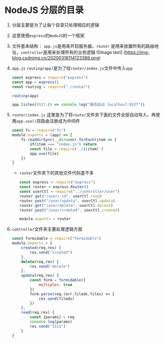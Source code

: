 # NodeJS 分层的目录
1. 分层主要是为了让每个目录只处理相应的逻辑
2. 这里使用`express`的`NodeJS`的一个框架
3. 文件基本结构： `app.js`是用来开启服务器，`router` 是用来放置所有的路由地址，`controller`是用来处理所有的业务逻辑
![Image text] (https://img-blog.csdnimg.cn/20200318114123388.png)
4. `app.js` `routing(app)`是为了给`router/index.js`文件中传入`app`
	```js
	const express = require("express")
	const app = express()
	const routing = require("./router")
	
	routing(app)
	
	app.listen(9527,() => console.log("服务启动 localhost:9527"))
	```
5. `router/index.js` 这里是为了将`router`文件夹下面的文件全部自动导入，再使用`app.use()`将路由注册成为中间件
	```js
	const fs = require("fs")
	module.exports = (app) => {
	    fs.readdirSync(__dirname).forEach(item => {
	        if(item === "index.js") return
	        const file = require(`./${item}`)
	        app.use(file)
	    })
	}
	```
	+ `router`文件夹下的其他文件代码差不多
		```js
		const express = require("express")
		const router = express.Router()
		const userCtl = require("../controller/user")
		router.get("/user/:id", userCtl.read)
		router.post("/user/updata", userCtl.updata)
		router.get("/user/delete", userCtl.delete)
		router.post("/user/created", userCtl.created)
		
		module.exports = router
		```

6. `controller`文件夹主要处理逻辑方面
	```js
	const formidable = require("formidable")
	module.exports = {
	    created(req,res) {
	        res.send("created")
	    },
	    delete(req,res) {
	        res.send("delete")
	    },
	    updata(req,res) {
	        const form = formidable({
	            multiples: true
	        })
	        form.parse(req,(err,fileds,files) => {
	            res.send(fileds)
	        })
	    },
	    read(req,res) {
	        const {params} = req
	        console.log(params)
	        res.send("1111")
	    }
	}
	```